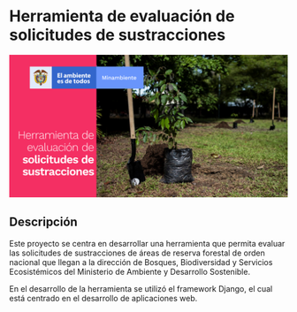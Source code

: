 # Herramienta de evaluación de solicitudes de sustracciones

<!-- ![screenshot](https://raw.githubusercontent.com/ucd-dnp/contexto/master/recursos/contexto.jpg "ConTexto") -->

![screenshot](https://raw.githubusercontent.com/jairoruizsaenz/app_mads/main/MADS/static/images/front.png "Herramienta de evaluación de solicitudes de sustracciones")

## Descripción

Este proyecto se centra en desarrollar una herramienta que permita evaluar las solicitudes de sustracciones de áreas de reserva forestal de orden nacional que llegan a la dirección de Bosques, Biodiversidad y Servicios Ecosistémicos del Ministerio de Ambiente y Desarrollo Sostenible.

En el desarrollo de la herramienta se utilizó el framework Django, el cual está centrado en el desarrollo de aplicaciones web.
